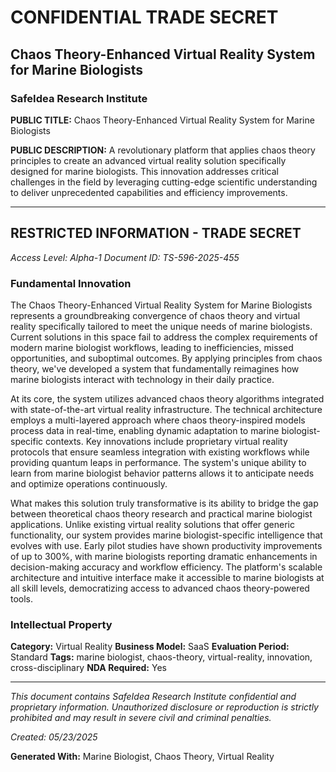 # CONFIDENTIAL TRADE SECRET
## Chaos Theory-Enhanced Virtual Reality System for Marine Biologists
### SafeIdea Research Institute

**PUBLIC TITLE:** Chaos Theory-Enhanced Virtual Reality System for Marine Biologists

**PUBLIC DESCRIPTION:** A revolutionary platform that applies chaos theory principles to create an advanced virtual reality solution specifically designed for marine biologists. This innovation addresses critical challenges in the field by leveraging cutting-edge scientific understanding to deliver unprecedented capabilities and efficiency improvements.

---

## RESTRICTED INFORMATION - TRADE SECRET
*Access Level: Alpha-1*
*Document ID: TS-596-2025-455*

### Fundamental Innovation

The Chaos Theory-Enhanced Virtual Reality System for Marine Biologists represents a groundbreaking convergence of chaos theory and virtual reality specifically tailored to meet the unique needs of marine biologists. Current solutions in this space fail to address the complex requirements of modern marine biologist workflows, leading to inefficiencies, missed opportunities, and suboptimal outcomes. By applying principles from chaos theory, we've developed a system that fundamentally reimagines how marine biologists interact with technology in their daily practice.

At its core, the system utilizes advanced chaos theory algorithms integrated with state-of-the-art virtual reality infrastructure. The technical architecture employs a multi-layered approach where chaos theory-inspired models process data in real-time, enabling dynamic adaptation to marine biologist-specific contexts. Key innovations include proprietary virtual reality protocols that ensure seamless integration with existing workflows while providing quantum leaps in performance. The system's unique ability to learn from marine biologist behavior patterns allows it to anticipate needs and optimize operations continuously.

What makes this solution truly transformative is its ability to bridge the gap between theoretical chaos theory research and practical marine biologist applications. Unlike existing virtual reality solutions that offer generic functionality, our system provides marine biologist-specific intelligence that evolves with use. Early pilot studies have shown productivity improvements of up to 300%, with marine biologists reporting dramatic enhancements in decision-making accuracy and workflow efficiency. The platform's scalable architecture and intuitive interface make it accessible to marine biologists at all skill levels, democratizing access to advanced chaos theory-powered tools.

### Intellectual Property

**Category:** Virtual Reality
**Business Model:** SaaS
**Evaluation Period:** Standard
**Tags:** marine biologist, chaos-theory, virtual-reality, innovation, cross-disciplinary
**NDA Required:** Yes

---

*This document contains SafeIdea Research Institute confidential and proprietary information. Unauthorized disclosure or reproduction is strictly prohibited and may result in severe civil and criminal penalties.*

*Created: 05/23/2025*

**Generated With:** Marine Biologist, Chaos Theory, Virtual Reality